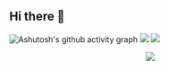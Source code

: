 ## Hi there 👋
![Ashutosh's github activity graph](https://github-readme-activity-graph.vercel.app/graph?username=13731890887)
<img src="https://img.shields.io/badge/-JavaScript-F7DF1E?logo=javascript&logoColor=black" />
<img src="https://img.shields.io/badge/-React-61DAFB?logo=react&logoColor=black" />
<p align="center">
<img src="https://capsule-render.vercel.app/api?type=waving&color=timeGradient&height=250§ion=header&text=HI%20THERE!&fontSize=80&fontAlign=50&fontAlignY=30&animation=twinkling" />
</p>
<!--
**13731890887/13731890887** is a ✨ _special_ ✨ repository because its `README.md` (this file) appears on your GitHub profile.

Here are some ideas to get you started:

- 🔭 I’m currently working on ...
- 🌱 I’m currently learning ...
- 👯 I’m looking to collaborate on ...
- 🤔 I’m looking for help with ...
- 💬 Ask me about ...
- 📫 How to reach me: ...
- 😄 Pronouns: ...
- ⚡ Fun fact: ...
-->
